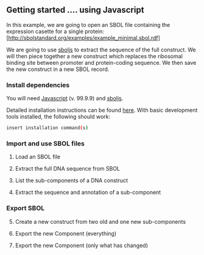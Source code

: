 ## Getting started .... using Javascript

In this example, we are going to open an SBOL file containing the
expression casette for a single protein:
           [http://sbolstandard.org/examples/example_minimal.sbol.rdf]

We are going to use 
[sboljs](http://sbolstandard.org/software/libsbol/sboljs/) 
to extract the sequence of the full construct. We will then piece
together a new construct which replaces the ribosomal binding site between
promoter and protein-coding sequence. We then save the new construct in a new
SBOL record.

### Install dependencies

You will need [Javascript]() (v. 99.9.9) and
[sboljs](http://sbolstandard.org/software/libsbol/sboljs/).

Detailed installation instructions can be found [here](). With basic development
tools installed, the following should work:

  ```bash
  insert installation command(s)
  ```

### Import and use SBOL files

1. Load an SBOL file

2. Extract the full DNA sequence from SBOL

3. List the sub-components of a DNA construct

4. Extract the sequence and annotation of a sub-component


### Export SBOL

5. Create a new construct from two old and one new sub-components

6. Export the new Component (everything)

7. Export the new Component (only what has changed)
